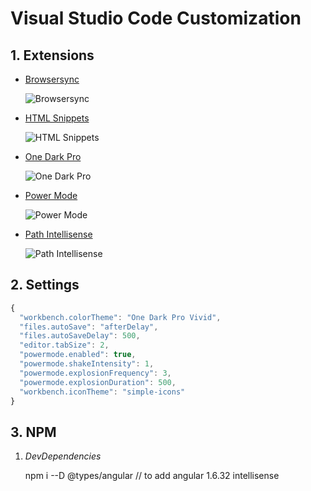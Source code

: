 # Visual Studio Code Customization

## 1. Extensions

- [Browsersync][browser-sync]

    ![Browsersync][browser-sync-image]

- [HTML Snippets][html-snippets]

    ![HTML Snippets][html-snippets-image]

- [One Dark Pro][one-dark-pro]

    ![One Dark Pro][one-dark-pro-image]

- [Power Mode][power-mode]

    ![Power Mode][power-mode-image]

- [Path Intellisense][path-intellisense]

    ![Path Intellisense][path-intellisense-image]

## 2. Settings

  ```js
  {
    "workbench.colorTheme": "One Dark Pro Vivid",
    "files.autoSave": "afterDelay",
    "files.autoSaveDelay": 500,
    "editor.tabSize": 2,
    "powermode.enabled": true,
    "powermode.shakeIntensity": 1,
    "powermode.explosionFrequency": 3,
    "powermode.explosionDuration": 500,
    "workbench.iconTheme": "simple-icons"
  }
  ```

## 3. NPM

1. _DevDependencies_

    npm i --D @types/angular  // to add angular 1.6.32 intellisense

[browser-sync]: https://marketplace.visualstudio.com/items?itemName=jeremyrajan.browsersync
[html-snippets]: https://marketplace.visualstudio.com/items?itemName=abusaidm.html-snippets
[one-dark-pro]: https://marketplace.visualstudio.com/items?itemName=zhuangtongfa.Material-theme
[power-mode]: https://marketplace.visualstudio.com/items?itemName=hoovercj.vscode-power-mode
[path-intellisense]: https://marketplace.visualstudio.com/items?itemName=christian-kohler.path-intellisense

[browser-sync-image]: https://user-images.githubusercontent.com/2890683/30096048-d4046ff6-9308-11e7-85f0-5aae0bedc29a.png "Browser Sync"
[html-snippets-image]: https://i.imgur.com/VOhBvHb.gif "HTML Snippets"
[one-dark-pro-image]: https://raw.githubusercontent.com/Binaryify/OneDark-Pro/master/static/screenshot1.png "One Dark Pro"
[power-mode-image]: https://github.com/hoovercj/vscode-power-mode/raw/master/images/demo-presets-particles.gif "Power Mode"
[path-intellisense-image]: https://i.giphy.com/iaHeUiDeTUZuo.gif "Path Intellisense"